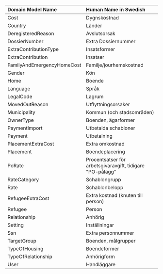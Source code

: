 | Domain Model Name          | Human Name in Swedish                                     |
| :------------------------- | :-------------------------------------------------------- |
| Cost                       | Dygnskostnad                                              |
| Country                    | Länder                                                    |
| DeregisteredReason         | Avslutsorsak                                              |
| DossierNumber              | Extra Dossiernummer                                       |
| ExtraContributionType      | Insatsformer                                              |
| ExtraContribution          | Insatser                                                  |
| FamilyAndEmergencyHomeCost | Familje/jourhemskostnad                                   |
| Gender                     | Kön                                                       |
| Home                       | Boende                                                    |
| Language                   | Språk                                                     |
| LegalCode                  | Lagrum                                                    |
| MovedOutReason             | Utflyttningsorsaker                                       |
| Municipality               | Kommun (och stadsområden)                                 |
| OwnerType                  | Boenden, ägarformer                                       |
| PaymentImport              | Utbetalda schabloner                                      |
| Payment                    | Utbetalning                                               |
| PlacementExtraCost         | Extra omkostnad                                           |
| Placement                  | Boendeplacering                                           |
| PoRate                     | Procentsatser för arbetsgivaravgift, tidigare "PO-pålägg" |
| RateCategory               | Schablongrupp                                             |
| Rate                       | Schablonbelopp                                            |
| RefugeeExtraCost           | Extra kostnad (knuten till person)                        |
| Refugee                    | Person                                                    |
| Relationship               | Anhörig                                                   |
| Setting                    | Inställningar                                             |
| Ssn                        | Extra personnummer                                        |
| TargetGroup                | Boenden, målgrupper                                       |
| TypeOfHousing              | Boendeformer                                              |
| TypeOfRelationship         | Anhörigform                                               |
| User                       | Handläggare                                               |

